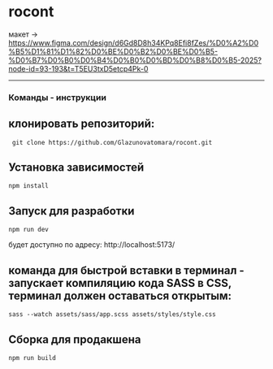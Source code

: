 # rocont

макет -> https://www.figma.com/design/d6Gd8D8h34KPq8Efi8fZes/%D0%A2%D0%B5%D1%81%D1%82%D0%BE%D0%B2%D0%BE%D0%B5-%D0%B7%D0%B0%D0%B4%D0%B0%D0%BD%D0%B8%D0%B5-2025?node-id=93-193&t=T5EU3txD5etcp4Pk-0

---

### Команды - инструкции

## клонировать репозиторий:

```
 git clone https://github.com/Glazunovatomara/rocont.git
```

## Установка зависимостей

```
npm install
```

## Запуск для разработки

```
npm run dev
```

будет доступно по адресу: http://localhost:5173/

## команда для быстрой вставки в терминал - запускает компиляцию кода SASS в CSS, терминал должен оставаться открытым:

```
sass --watch assets/sass/app.scss assets/styles/style.css
```

## Сборка для продакшена

```
npm run build
```
